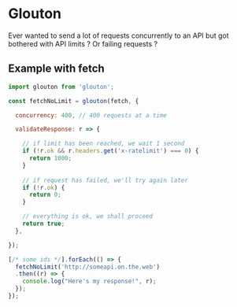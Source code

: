 # Glouton

Ever wanted to send a lot of requests concurrently to an API but got bothered with API limits ? Or failing requests ?

## Example with fetch

```js
import glouton from 'glouton';

const fetchNoLimit = glouton(fetch, {

  concurrency: 400, // 400 requests at a time

  validateResponse: r => {

    // if limit has been reached, we wait 1 second
    if (!r.ok && r.headers.get('x-ratelimit') === 0) {
      return 1000;
    }
    
    // if request has failed, we'll try again later
    if (!r.ok) {
      return 0;
    }

    // everything is ok, we shall proceed
    return true;
  },

});

[/* some ids */].forEach(() => {
  fetchNoLimit('http://someapi.on.the.web')
  .then((r) => {
    console.log("Here's my response!", r);
  });
});
```
